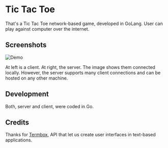 # Tic Tac Toe
That's a Tic Tac Toe network-based game, developed in GoLang. User can play against computer over the internet. 

## Screenshots

[demo-img]: img/demo.gif

[server-img]: img/server.png
[client-img]: img/client.png

![Demo][demo-img]

At left is a client. At right, the server. The image shows them connected locally. However, the server supports many client connections and can be hosted on any other machine.

## Development
Both, server and client, were coded in Go.

## Credits
Thanks for [Termbox](https://github.com/nsf/termbox-go), API that let us create user interfaces in text-based applications.